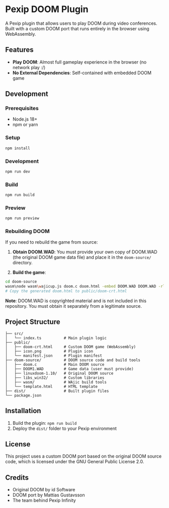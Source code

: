 # Pexip DOOM Plugin

A Pexip plugin that allows users to play DOOM during video conferences. Built with a custom DOOM port that runs entirely in the browser using WebAssembly.

## Features

- **Play DOOM**: Almost full gameplay experience in the browser (no network play :/)
- **No External Dependencies**: Self-contained with embedded DOOM game

## Development

### Prerequisites

- Node.js 18+
- npm or yarn

### Setup

```bash
npm install
```

### Development

```bash
npm run dev
```

### Build

```bash
npm run build
```

### Preview

```bash
npm run preview
```

### Rebuilding DOOM

If you need to rebuild the game from source:

1. **Obtain DOOM.WAD**: You must provide your own copy of DOOM.WAD (the original DOOM game data file) and place it in the `doom-source/` directory.

2. **Build the game**:
```bash
cd doom-source
wasm\node wasm\wajicup.js doom.c doom.html -embed DOOM.WAD DOOM.WAD -rle -template template.html
# Copy the generated doom.html to public/doom-crt.html
```

**Note**: DOOM.WAD is copyrighted material and is not included in this repository. You must obtain it separately from a legitimate source.

## Project Structure

```
├── src/
│   └── index.ts          # Main plugin logic
├── public/
│   ├── doom-crt.html     # Custom DOOM game (WebAssembly)
│   ├── icon.png          # Plugin icon
│   └── manifest.json     # Plugin manifest
├── doom-source/          # DOOM source code and build tools
│   ├── doom.c            # Main DOOM source
│   ├── DOOM1.WAD         # Game data (user must provide)
│   ├── linuxdoom-1.10/   # Original DOOM source
│   ├── libs_win32/       # Custom libraries
│   ├── wasm/             # WAjic build tools
│   └── template.html     # HTML template
├── dist/                 # Built plugin files
└── package.json
```

## Installation

1. Build the plugin: `npm run build`
2. Deploy the `dist/` folder to your Pexip environment

## License

This project uses a custom DOOM port based on the original DOOM source code, which is licensed under the GNU General Public License 2.0.

## Credits

- Original DOOM by id Software
- DOOM port by Mattias Gustavsson
- The team behind Pexip Infinity
